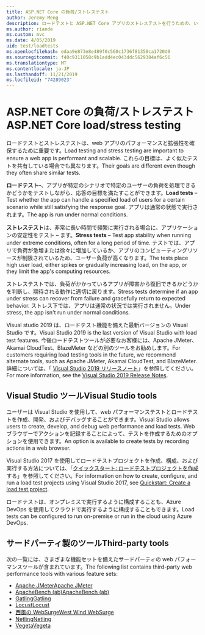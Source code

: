 ```yaml
---
title: ASP.NET Core の負荷/ストレステスト
author: Jeremy-Meng
description: ロードテストと ASP.NET Core アプリのストレステストを行うための、いくつかの注目すべきツールとアプローチについて説明します。
ms.author: riande
ms.custom: mvc
ms.date: 4/05/2019
uid: test/loadtests
ms.openlocfilehash: edaa9e873e8e489f0c560c1736f81358ca1720d0
ms.sourcegitcommit: f40c9311058c9b1add4ec043ddc5629384af6c56
ms.translationtype: MT
ms.contentlocale: ja-JP
ms.lasthandoff: 11/21/2019
ms.locfileid: "74289023"
---
```

# <a name="aspnet-core-loadstress-testing"></a><span data-ttu-id="01ca3-103">ASP.NET Core の負荷/ストレステスト</span><span class="sxs-lookup"><span data-stu-id="01ca3-103">ASP.NET Core load/stress testing</span></span>

<span data-ttu-id="01ca3-104">ロードテストとストレステストは、web アプリのパフォーマンスと拡張性を確保するために重要です。</span><span class="sxs-lookup"><span data-stu-id="01ca3-104">Load testing and stress testing are important to ensure a web app is performant and scalable.</span></span> <span data-ttu-id="01ca3-105">これらの目標は、よく似たテストを共有している場合でも異なります。</span><span class="sxs-lookup"><span data-stu-id="01ca3-105">Their goals are different even though they often share similar tests.</span></span>

<span data-ttu-id="01ca3-106">**ロードテスト**&ndash;、アプリが特定のシナリオで特定のユーザーの負荷を処理できるかどうかをテストしながら、応答の目標を満たすことができます。</span><span class="sxs-lookup"><span data-stu-id="01ca3-106">**Load tests** &ndash; Test whether the app can handle a specified load of users for a certain scenario while still satisfying the response goal.</span></span> <span data-ttu-id="01ca3-107">アプリは通常の状態で実行されます。</span><span class="sxs-lookup"><span data-stu-id="01ca3-107">The app is run under normal conditions.</span></span>

<span data-ttu-id="01ca3-108">**ストレステスト**は、非常に長い時間で頻繁に実行される場合に、アプリケーションの安定性をテスト &ndash; ます。</span><span class="sxs-lookup"><span data-stu-id="01ca3-108">**Stress tests** &ndash; Test app stability when running under extreme conditions, often for a long period of time.</span></span> <span data-ttu-id="01ca3-109">テストでは、アプリで負荷が急増または徐々に増加しているか、アプリのコンピューティングリソースが制限されているため、ユーザー負荷が高くなります。</span><span class="sxs-lookup"><span data-stu-id="01ca3-109">The tests place high user load, either spikes or gradually increasing load, on the app, or they limit the app's computing resources.</span></span>

<span data-ttu-id="01ca3-110">ストレステストでは、負荷がかかっているアプリが障害から復旧できるかどうかを判断し、期待される動作に適切に戻ります。</span><span class="sxs-lookup"><span data-stu-id="01ca3-110">Stress tests determine if an app under stress can recover from failure and gracefully return to expected behavior.</span></span> <span data-ttu-id="01ca3-111">ストレス下では、アプリは通常の状況では実行されません。</span><span class="sxs-lookup"><span data-stu-id="01ca3-111">Under stress, the app isn't run under normal conditions.</span></span>

<span data-ttu-id="01ca3-112">Visual studio 2019 は、ロードテスト機能を備えた最新バージョンの Visual Studio です。</span><span class="sxs-lookup"><span data-stu-id="01ca3-112">Visual Studio 2019 is the last version of Visual Studio with load test features.</span></span> <span data-ttu-id="01ca3-113">今後ロードテストツールが必要なお客様には、Apache JMeter、Akamai CloudTest、BlazeMeter などの別のツールをお勧めします。</span><span class="sxs-lookup"><span data-stu-id="01ca3-113">For customers requiring load testing tools in the future, we recommend alternate tools, such as Apache JMeter, Akamai CloudTest, and BlazeMeter.</span></span> <span data-ttu-id="01ca3-114">詳細については、「 [Visual Studio 2019 リリースノート](/visualstudio/releases/2019/release-notes-v16.0#test-tools)」を参照してください。</span><span class="sxs-lookup"><span data-stu-id="01ca3-114">For more information, see the [Visual Studio 2019 Release Notes](/visualstudio/releases/2019/release-notes-v16.0#test-tools).</span></span>

## <a name="visual-studio-tools"></a><span data-ttu-id="01ca3-115">Visual Studio ツール</span><span class="sxs-lookup"><span data-stu-id="01ca3-115">Visual Studio tools</span></span>

<span data-ttu-id="01ca3-116">ユーザーは Visual Studio を使用して、web パフォーマンステストとロードテストを作成、開発、およびデバッグすることができます。</span><span class="sxs-lookup"><span data-stu-id="01ca3-116">Visual Studio allows users to create, develop, and debug web performance and load tests.</span></span> <span data-ttu-id="01ca3-117">Web ブラウザーでアクションを記録することによって、テストを作成するためのオプションを使用できます。</span><span class="sxs-lookup"><span data-stu-id="01ca3-117">An option is available to create tests by recording actions in a web browser.</span></span>

<span data-ttu-id="01ca3-118">Visual Studio 2017 を使用してロードテストプロジェクトを作成、構成、および実行する方法については、「[クイックスタート: ロードテストプロジェクトを作成](/visualstudio/test/quickstart-create-a-load-test-project?view=vs-2017)する」を参照してください。</span><span class="sxs-lookup"><span data-stu-id="01ca3-118">For information on how to create, configure, and run a load test projects using Visual Studio 2017, see [Quickstart: Create a load test project](/visualstudio/test/quickstart-create-a-load-test-project?view=vs-2017).</span></span>

<span data-ttu-id="01ca3-119">ロードテストは、オンプレミスで実行するように構成することも、Azure DevOps を使用してクラウドで実行するように構成することもできます。</span><span class="sxs-lookup"><span data-stu-id="01ca3-119">Load tests can be configured to run on-premise or run in the cloud using Azure DevOps.</span></span>

## <a name="third-party-tools"></a><span data-ttu-id="01ca3-120">サードパーティ製のツール</span><span class="sxs-lookup"><span data-stu-id="01ca3-120">Third-party tools</span></span>

<span data-ttu-id="01ca3-121">次の一覧には、さまざまな機能セットを備えたサードパーティの web パフォーマンスツールが含まれています。</span><span class="sxs-lookup"><span data-stu-id="01ca3-121">The following list contains third-party web performance tools with various feature sets:</span></span>

* [<span data-ttu-id="01ca3-122">Apache JMeter</span><span class="sxs-lookup"><span data-stu-id="01ca3-122">Apache JMeter</span></span>](https://jmeter.apache.org/)
* [<span data-ttu-id="01ca3-123">ApacheBench (ab)</span><span class="sxs-lookup"><span data-stu-id="01ca3-123">ApacheBench (ab)</span></span>](https://httpd.apache.org/docs/2.4/programs/ab.html)
* [<span data-ttu-id="01ca3-124">Gatling</span><span class="sxs-lookup"><span data-stu-id="01ca3-124">Gatling</span></span>](https://gatling.io/)
* [<span data-ttu-id="01ca3-125">Locust</span><span class="sxs-lookup"><span data-stu-id="01ca3-125">Locust</span></span>](https://locust.io/)
* [<span data-ttu-id="01ca3-126">西風の WebSurge</span><span class="sxs-lookup"><span data-stu-id="01ca3-126">West Wind WebSurge</span></span>](https://websurge.west-wind.com/)
* [<span data-ttu-id="01ca3-127">Netling</span><span class="sxs-lookup"><span data-stu-id="01ca3-127">Netling</span></span>](https://github.com/hallatore/Netling)
* [<span data-ttu-id="01ca3-128">Vegeta</span><span class="sxs-lookup"><span data-stu-id="01ca3-128">Vegeta</span></span>](https://github.com/tsenart/vegeta)
